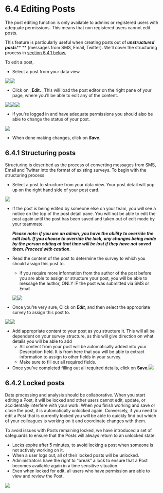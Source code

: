 # 6.4 Editing Posts

The post editing function is only available to admins or registered users with adequate permissions. This means that non registered users cannot edit posts.

This feature is particularly useful when creating posts out of _**unstructured posts**_** ** (messages from SMS, Email, Twitter). We'll cover the structuring process in [section 6.4.1 below.](6.4-editing-posts.md#641-structuring-posts)

To edit a post,

* Select a post from your data view

![](../.gitbook/assets/Date\_mode\_before\_post\_selection.png)![](../.gitbook/assets/Post\_selected\_for\_viewing.png)

* Click on \_**Edit.** \_This will load the post editor on the right pane of your page, where you’ll be able to edit any of the content.

![](../.gitbook/assets/Edit\_button.png)![](../.gitbook/assets/Edit\_a\_post.png)![](../.gitbook/assets/Edit\_your\_task.png)

* If you're logged in and have adequate permissions you should also be able to change the status of your post.

&#x20;                                           ![](../.gitbook/assets/Set\_edit\_post\_status.png)

* When done making changes, click on _**Save**_.

## 6.4.1 Structuring posts

Structuring is described as the process of converting messages from SMS, Email and Twitter into the format of existing surveys. To begin with the structuring process

* Select a post to structure from your data view. Your post detail will pop up on the right hand side of your post card.

&#x20;                                         ![](../.gitbook/assets/Select\_post\_to\_structure.png)

*   If the post is being edited by someone else on your team, you will see a notice on the top of the post detail pane. You will not be able to edit the post again until the post has been saved and taken out of edit mode by your teammate.

    _**Please note: if you are an admin, you have the ability to override the edit lock. If you choose to override the lock, any changes being made by the person editing at that time will be lost if they have not saved them. Proceed with caution.**_
*   Read the content of the post to determine the survey to which you should assign this post to.

    * If you require more information from the author of the post before you are able to assign or structure your post, you will be able to message the author, ONLY IF the post was submitted via SMS or Email.

    ![](../.gitbook/assets/Conversation\_with\_author.png)![](../.gitbook/assets/Send\_a\_new\_message.png)
* Once you're very sure, Click on _**Edit**_, and then select the appropriate survey to assign this post to.

![](../.gitbook/assets/Click\_edit\_post\_structure.png)![](../.gitbook/assets/Select\_a\_survey\_structure.png)

* Add appropriate content to your post as you structure it. This will all be dependent on your survey structure, as this will give direction on what details you will be able to add
  * All content from your post will be automatically added into your Description field. It is from here that you will be able to extract information to assign to other fields in your survey.
  * Make sure to fill out all required fields.
* Once you've completed filling out all required details, click on **Save.**![](../.gitbook/assets/structure\_your\_survey.png)

## 6.4.2 Locked posts

Data processing and analysis should be collaborative. When you start editing a Post, it will be locked and other users cannot edit, update, or accidentally interfere with your work. When you finish working and save or close the post, it is automatically unlocked again. Conversely, if you need to edit a Post that is currently locked you will be able to quickly find out which of your colleagues is working on it and coordinate changes with them.

To avoid issues with Posts remaining locked, we have introduced a set of safeguards to ensure that the Posts will always return to an unlocked state.

* Locks expire after 5 minutes, to avoid locking a post when someone is not actively working on it.
* When a user logs out, all of their locked posts will be unlocked.
* Administrators have the right to “break” a lock to ensure that a Post becomes available again in a time sensitive situation.
* Even when locked for edit, all users who have permission are able to view and review the Post.

![](https://lh6.googleusercontent.com/OdYpNvi8sb--xsn0j-D2ituEqcuzYV63jfrrbUNP5WIV9bcptNSkVEG58sATa\_XuoM\_9lNubYNlZI3qDHshZz-rIFveWtSCZP4dLAOCXeFDPa4wR5PSosuMkzpw28iGIjA6mn5Av)

